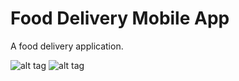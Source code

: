 # Food Delivery Mobile App

A food delivery application.

![alt tag](https://raw.githubusercontent.com/AndroConsis/Food-Delivery-App/master/components/images/drawer_screenshot.png)
![alt tag](https://raw.githubusercontent.com/AndroConsis/Food-Delivery-App/master/components/images/menu_screenshot.png)
